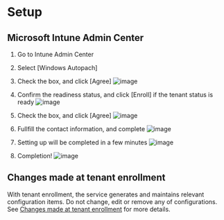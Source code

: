 # Setup
## Microsoft Intune Admin Center
1. Go to Intune Admin Center
2. Select [Windows Autopach]
3. Check the box, and click [Agree]
![image](https://github.com/yusummat/notes/assets/142761448/94746d04-91dc-48fc-83a6-9247e8e0df6b)

4. Confirm the readiness status, and click [Enroll] if the tenant status is ready
   ![image](https://github.com/yusummat/notes/assets/142761448/edab0c94-6480-47f6-9e01-5518906770de)

5. Check the box, and click [Agree]
   ![image](https://github.com/yusummat/notes/assets/142761448/536a519d-7dcc-458d-bef6-916df9c43dd9)

6. Fullfill the contact information, and complete
   ![image](https://github.com/yusummat/notes/assets/142761448/9e9ce464-14d7-46e3-956d-e7c60d319461)

7. Setting up will be completed in a few minutes
   ![image](https://github.com/yusummat/notes/assets/142761448/21127101-0329-4d18-af08-e4b643f692ce)

8. Completion!
   ![image](https://github.com/yusummat/notes/assets/142761448/3f7630ca-2e12-47a0-af41-93411947ac22)


## Changes made at tenant enrollment
With tenant enrollment, the service generates and maintains relevant configuration items. Do not change, edit or remove any of configurations. See [Changes made at tenant enrollment]([https://learn.microsoft.com/en-us/windows/deployment/windows-autopatch/deploy/windows-autopatch-register-devices](https://learn.microsoft.com/en-us/windows/deployment/windows-autopatch/references/windows-autopatch-changes-to-tenant)) for more details.
